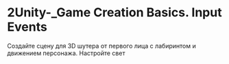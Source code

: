 # 2Unity-_Game Creation Basics. Input Events

Создайте сцену для 3D шутера от первого лица с лабиринтом и движением персонажа. Настройте свет
